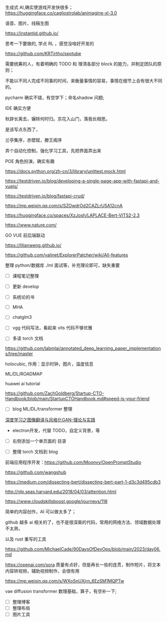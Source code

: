 
生成式 AI,确实使游戏开发快很多；https://huggingface.co/cagliostrolab/animagine-xl-3.0

语音、图片、线稿生图

https://instantid.github.io/


思考一下要做的, 学点 RL ，感觉没啥好开发的

https://github.com/KRTirtho/spotube


需要统筹的人，有着明确的 TODO 和 理清各部分 block 的能力，并制定团队的原则；

不能以不同人完成不同事的时间，来衡量事情的容易，事情在细节上会有很大不同的。

pycharm 确实不错，有空学下；命名shadow 问题;

IDE 确实方便


秋辞长离去，辗转何时归。京花入山门，落我长相思。

是该写点东西了，

兰亭集序，赤壁赋，滕王阁序


弄个自动化控制，强化学习工具，先把界面弄出来

POE 角色扮演，确实有趣

https://docs.python.org/zh-cn/3/library/unittest.mock.html

https://testdriven.io/blog/developing-a-single-page-app-with-fastapi-and-vuejs/

https://testdriven.io/blog/fastapi-crud/


https://mp.weixin.qq.com/s/SZOwdrOd2CAZLrU5A12cnA

https://huggingface.co/spaces/XzJosh/LAPLACE-Bert-VITS2-2.3




https://www.nature.com/

GO VUE 前后端联动

https://lilianweng.github.io/


https://github.com/valinet/ExplorerPatcher/wiki/All-features


整理 python/数据库 ./ml 面试等，补充理论即可，缺失重要


- [ ] 课程笔记整理
- [ ] 更新 develop
- [ ] 系统论的书
- [ ] MHA
- [ ] chatglm3
- [ ] vgg 代码写法，看起来  vits 代码不够优雅
- [ ] 多读 torch 文档


https://github.com/labmlai/annotated_deep_learning_paper_implementations/tree/master


holocubic, 作用：显示时钟，图片，温度信息

ML/DL/ROADMAP

huawei ai tutorial

https://github.com/ZachGoldberg/Startup-CTO-Handbook/blob/main/StartupCTOHandbook.md#speed-is-your-friend

- [ ] blog ML/DL/transformer 整理

[深度学习之图像翻译与风格化GAN-理论与实践](https://www.bilibili.com/video/BV1Wr4y1b77B)


- electron开发，代替 TODO，自定义背景，等


- [ ] 右侧添加一个单页面的 目录
- [ ] 整理 torch 文档到 blog


前端应用程序开发：https://github.com/Moonvy/OpenPromptStudio

https://github.com/wangshub


https://medium.com/dissecting-bert/dissecting-bert-part-1-d3c3d495cdb3

http://nlp.seas.harvard.edu/2018/04/03/attention.html

https://www.cloudskillsboost.google/journeys/118


简单的内容创作，AI 可以做太多了；

github 越多 ai 相关的了，也不是很深奥的代码，常用的网络方法、领域数据处理不太熟，

以及 rust 重写的工具

https://github.com/MichaelCade/90DaysOfDevOps/blob/main/2023/day06.md

https://openai.com/sora 质量有点好，但是再长一些的连贯，制作短片，将文本内容转视频，辅助视频制作，会很有用

https://mp.weixin.qq.com/s/WXoSnUXjrn_6EzSM1MQPTw

vae diffusion transformer 数理基础，算子，有空补一下;


- [ ] 整理博客
- [ ] 整理布局
- [ ] 图片工具
